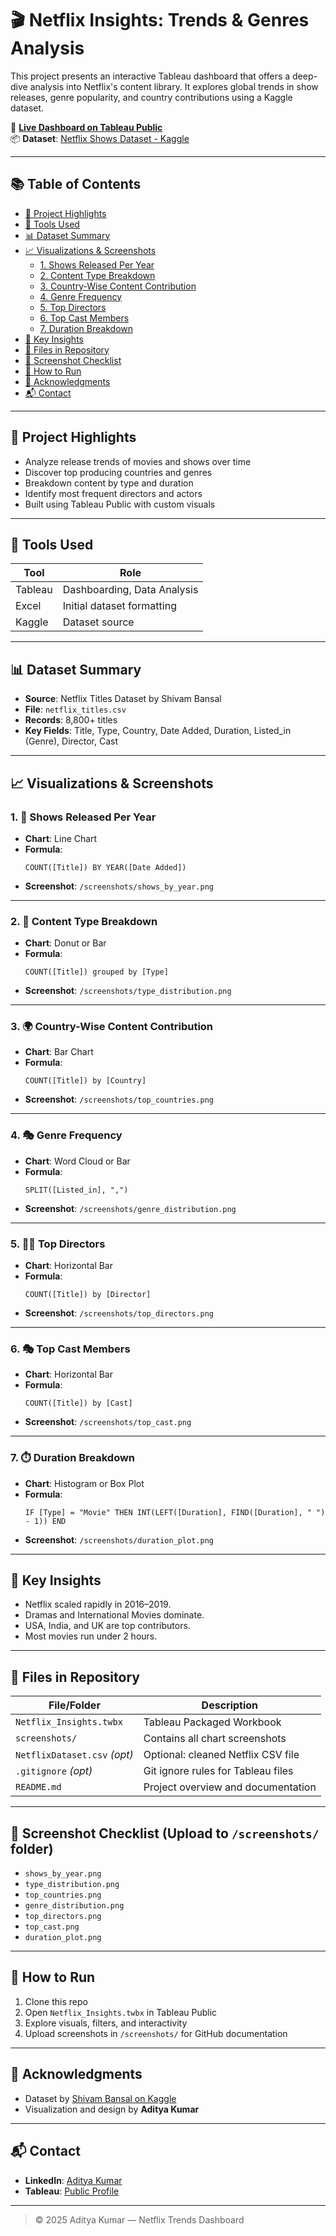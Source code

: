 # 🎬 Netflix Insights: Trends & Genres Analysis

This project presents an interactive Tableau dashboard that offers a deep-dive analysis into Netflix's content library. It explores global trends in show releases, genre popularity, and country contributions using a Kaggle dataset.

🔗 **[Live Dashboard on Tableau Public](https://public.tableau.com/app/profile/aditya.kumar6665/viz/GlobalNetflixInsightsTrendsGenres/Visualizations)**  
📦 **Dataset**: [Netflix Shows Dataset - Kaggle](https://www.kaggle.com/datasets/shivamb/netflix-shows)

---

## 📚 Table of Contents

- [📌 Project Highlights](#-project-highlights)
- [🧰 Tools Used](#-tools-used)
- [📊 Dataset Summary](#-dataset-summary)
- [📈 Visualizations & Screenshots](#-visualizations--screenshots)
  - [1. Shows Released Per Year](#1-shows-released-per-year)
  - [2. Content Type Breakdown](#2-content-type-breakdown)
  - [3. Country-Wise Content Contribution](#3-country-wise-content-contribution)
  - [4. Genre Frequency](#4-genre-frequency)
  - [5. Top Directors](#5-top-directors)
  - [6. Top Cast Members](#6-top-cast-members)
  - [7. Duration Breakdown](#7-duration-breakdown)
- [🧠 Key Insights](#-key-insights)
- [📂 Files in Repository](#-files-in-repository)
- [📸 Screenshot Checklist](#-screenshot-checklist-upload-to-screenshots-folder)
- [🚀 How to Run](#-how-to-run)
- [🙏 Acknowledgments](#-acknowledgments)
- [📬 Contact](#-contact)

---

## 📌 Project Highlights

- Analyze release trends of movies and shows over time
- Discover top producing countries and genres
- Breakdown content by type and duration
- Identify most frequent directors and actors
- Built using Tableau Public with custom visuals

---

## 🧰 Tools Used

| Tool     | Role                            |
|----------|----------------------------------|
| Tableau  | Dashboarding, Data Analysis      |
| Excel    | Initial dataset formatting       |
| Kaggle   | Dataset source                   |

---

## 📊 Dataset Summary

- **Source**: Netflix Titles Dataset by Shivam Bansal
- **File**: `netflix_titles.csv`
- **Records**: 8,800+ titles
- **Key Fields**: Title, Type, Country, Date Added, Duration, Listed_in (Genre), Director, Cast

---

## 📈 Visualizations & Screenshots

### 1. 📅 Shows Released Per Year
- **Chart**: Line Chart  
- **Formula**:
  ```tableau
  COUNT([Title]) BY YEAR([Date Added])
  ```
- **Screenshot**: `/screenshots/shows_by_year.png`

---

### 2. 🍿 Content Type Breakdown
- **Chart**: Donut or Bar  
- **Formula**:
  ```tableau
  COUNT([Title]) grouped by [Type]
  ```
- **Screenshot**: `/screenshots/type_distribution.png`

---

### 3. 🌍 Country-Wise Content Contribution
- **Chart**: Bar Chart  
- **Formula**:
  ```tableau
  COUNT([Title]) by [Country]
  ```
- **Screenshot**: `/screenshots/top_countries.png`

---

### 4. 🎭 Genre Frequency
- **Chart**: Word Cloud or Bar  
- **Formula**:
  ```tableau
  SPLIT([Listed_in], ",")
  ```
- **Screenshot**: `/screenshots/genre_distribution.png`

---

### 5. 👨‍🎬 Top Directors
- **Chart**: Horizontal Bar  
- **Formula**:
  ```tableau
  COUNT([Title]) by [Director]
  ```
- **Screenshot**: `/screenshots/top_directors.png`

---

### 6. 🎭 Top Cast Members
- **Chart**: Horizontal Bar  
- **Formula**:
  ```tableau
  COUNT([Title]) by [Cast]
  ```
- **Screenshot**: `/screenshots/top_cast.png`

---

### 7. ⏱️ Duration Breakdown
- **Chart**: Histogram or Box Plot  
- **Formula**:
  ```tableau
  IF [Type] = "Movie" THEN INT(LEFT([Duration], FIND([Duration], " ") - 1)) END
  ```
- **Screenshot**: `/screenshots/duration_plot.png`

---

## 🧠 Key Insights

- Netflix scaled rapidly in 2016–2019.
- Dramas and International Movies dominate.
- USA, India, and UK are top contributors.
- Most movies run under 2 hours.

---

## 📂 Files in Repository

| File/Folder                     | Description                                |
|--------------------------------|--------------------------------------------|
| `Netflix_Insights.twbx`        | Tableau Packaged Workbook                  |
| `screenshots/`                 | Contains all chart screenshots             |
| `NetflixDataset.csv` *(opt)*   | Optional: cleaned Netflix CSV file         |
| `.gitignore` *(opt)*           | Git ignore rules for Tableau files         |
| `README.md`                    | Project overview and documentation         |

---

## 📸 Screenshot Checklist (Upload to `/screenshots/` folder)

- `shows_by_year.png`
- `type_distribution.png`
- `top_countries.png`
- `genre_distribution.png`
- `top_directors.png`
- `top_cast.png`
- `duration_plot.png`

---

## 🚀 How to Run

1. Clone this repo  
2. Open `Netflix_Insights.twbx` in Tableau Public  
3. Explore visuals, filters, and interactivity  
4. Upload screenshots in `/screenshots/` for GitHub documentation

---

## 🙏 Acknowledgments

- Dataset by [Shivam Bansal on Kaggle](https://www.kaggle.com/datasets/shivamb/netflix-shows)
- Visualization and design by **Aditya Kumar**

---

## 📬 Contact

- **LinkedIn**: [Aditya Kumar](https://www.linkedin.com/in/aditya-kumar-199b18180)
- **Tableau**: [Public Profile](https://public.tableau.com/app/profile/aditya.kumar6665)

---

> © 2025 Aditya Kumar — Netflix Trends Dashboard
